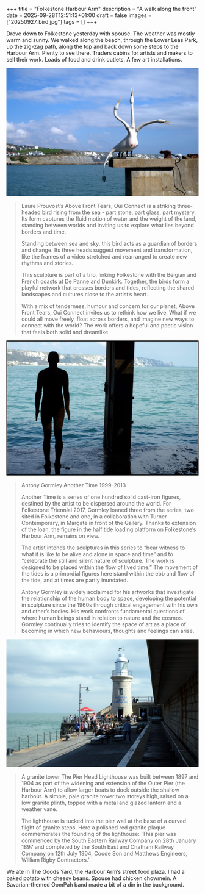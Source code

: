 +++
title = "Folkestone Harbour Arm"
description = "A walk along the front"
date = 2025-09-28T12:51:13+01:00
draft = false
images = ["20250927_bird.jpg"]
tags = []
+++

Drove down to Folkestone yesterday with spouse. The weather was mostly warm and sunny. We walked along the beach, through the Lower Leas Park, up the zig-zag path, along the top and back down some steps to the Harbour Arm. Plenty to see there. Traders cabins for artists and makers to sell their work. Loads of food and drink outlets. A few art installations. 

![Sculptural art installation of a stylized white bird or crane-like figure positioned on a concrete ledge overlooking turquoise water. The sculpture has long, curved neck and limbs extended upward, with white chalk cliffs visible across the water in the background under blue skies with white clouds.](20250927_bird.jpg "Above Front Tears, Oui Connect")

> Laure Prouvost’s Above Front Tears, Oui Connect is a striking three-headed bird rising from the sea - part stone, part glass, part mystery. Its form captures the fluid motion of water and the weight of the land, standing between worlds and inviting us to explore what lies beyond borders and time.
> 
> Standing between sea and sky, this bird acts as a guardian of borders and change. Its three heads suggest movement and transformation, like the frames of a video stretched and rearranged to create new rhythms and stories.
> 
> This sculpture is part of a trio, linking Folkestone with the Belgian and French coasts at De Panne and Dunkirk. Together, the birds form a playful network that crosses borders and tides, reflecting the shared landscapes and cultures close to the artist’s heart.
> 
> With a mix of tenderness, humour and concern for our planet, Above Front Tears, Oui Connect invites us to rethink how we live. What if we could all move freely, float across borders, and imagine new ways to connect with the world? The work offers a hopeful and poetic vision that feels both solid and dreamlike.

![Silhouette of a person standing in shallow water looking out at turquoise sea, with white chalk cliffs visible in the distance under a clear sky. The figure is framed by what appears to be a dark architectural structure or pier support on the right side of the image.](20250927_another_time.jpg "Another Time")

> Antony Gormley
> Another Time 1999-2013
> 
> Another Time is a series of one hundred solid cast-iron figures, destined by the artist to be dispersed around the world. For Folkestone Triennial 2017, Gormley loaned three from the series, two sited in Folkestone and one, in a collaboration with Turner Contemporary, in Margate in front of the Gallery. Thanks to extension of the loan, the figure in the half tide loading platform on Folkestone’s Harbour Arm, remains on view.
> 
> The artist intends the sculptures in this series to “bear witness to what it is like to be alive and alone in space and time” and to “celebrate the still and silent nature of sculpture. The work is designed to be placed within the flow of lived time.” The movement of the tides is a primordial figures here stand within the ebb and flow of the tide, and at times are partly inundated.
> 
> Antony Gormley is widely acclaimed for his artworks that investigate the relationship of the human body to space, developing the potential in sculpture since the 1960s through critical engagement with his own and other’s bodies. His work confronts fundamental questions of where human beings stand in relation to nature and the cosmos. Gormley continually tries to identify the space of art as a place of becoming in which new behaviours, thoughts and feelings can arise.
> 

![White lighthouse with cylindrical tower and lantern room sits at the end of a stone pier or breakwater. Visitors can be seen walking along the pier and gathered around the lighthouse base. The structure appears to be built from light-colored stone blocks, and the sea extends to the horizon under partly cloudy skies.](20250927_lighthouse.jpg "The Pier Head Lighthouse")

> A granite tower
> The Pier Head Lighthouse was built between 1897 and 1904 as part of the widening and extension of the Outer Pier (the Harbour Arm) to allow larger boats to dock outside the shallow harbour. A simple, pale granite tower two storeys high, raised on a low granite plinth, topped with a metal and glazed lantern and a weather vane. 
> 
> The lighthouse is tucked into the pier wall at the base of a curved flight of granite steps. Here a polished red granite plaque commemorates the founding of the lighthouse: ‘This pier was commenced by the South Eastern Railway Company on 28th January 1897 and completed by the South East and Chatham Railway Company on 12th July 1904, Coode Son and Matthews Engineers, William Rigby Contractors.’

We ate in The Goods Yard, the Harbour Arm’s street food plaza. I had a baked potato with cheesy beans. Spouse had chicken chowmein. A Bavarian-themed OomPah band made a bit of a din in the background.